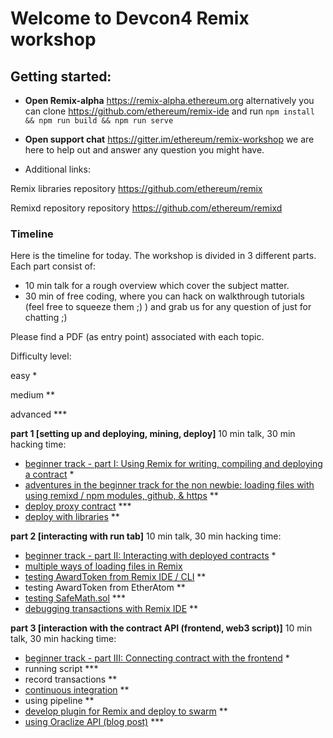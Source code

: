 # Welcome to Devcon4 Remix workshop

## Getting started:

 - **Open Remix-alpha**
https://remix-alpha.ethereum.org
alternatively you can clone https://github.com/ethereum/remix-ide and run `npm install && npm run build && npm run serve`

 - **Open support chat**
https://gitter.im/ethereum/remix-workshop
we are here to help out and answer any question you might have.

 - Additional links:
 
Remix libraries repository https://github.com/ethereum/remix

Remixd repository repository https://github.com/ethereum/remixd

### Timeline

Here is the timeline for today. The workshop is divided in 3 different parts. 
Each part consist of:
  - 10 min talk for a rough overview which cover the subject matter.
  - 30 min of free coding, where you can hack on walkthrough tutorials (feel free to squeeze them ;) ) and grab us for any question of just for chatting ;)

Please find a PDF (as entry point) associated with each topic.

Difficulty level:

easy *

medium ** 

advanced ***

**part 1 [setting up and deploying, mining, deploy]**
  10 min talk, 30 min hacking time:
- [beginner track - part I: Using Remix for writing, compiling and deploying a contract](https://github.com/ethereum/remix-workshops/blob/master/basicDeployment/part1) *
- [adventures in the beginner track for the non newbie: loading files with using remixd / npm modules, github, & https](https://github.com/ethereum/remix-workshops/tree/master/loading_via_npm_github_plugin) **
- [deploy proxy contract](https://github.com/ethereum/remix-workshops/tree/master/proxyContractAwardToken) *** 
- [deploy with libraries](https://github.com/ethereum/remix-workshops/tree/master/deployWithLibraries) **
  
**part 2 [interacting with run tab]**
  10 min talk, 30 min hacking time:
- [beginner track - part II: Interacting with deployed contracts](https://github.com/ethereum/remix-workshops/blob/master/basicDeployment/part2) *
- [multiple ways of loading files in Remix](https://github.com/ethereum/remix-workshops/tree/master/loading_via_npm_github_plugin)
- [testing AwardToken from Remix IDE / CLI](https://github.com/ethereum/remix-workshops/tree/master/unitTesting) **
- testing AwardToken from EtherAtom **
- [testing SafeMath.sol](https://github.com/ethereum/remix-workshops/tree/master/unitTesting/SafeMath) ***
- [debugging transactions with Remix IDE](https://github.com/ethereum/remix-workshops/tree/master/debuggingLiveTransactions) **
   
**part 3 [interaction with the contract API (frontend, web3 script)]**
  10 min talk, 30 min hacking time:
- [beginner track - part III: Connecting contract with the frontend](https://github.com/ethereum/remix-workshops/blob/master/basicDeployment/part3) *
- running script ***
- record transactions **
- [continuous integration](https://github.com/ethereum/remix-workshops/tree/master/continuousIntegration) **
- using pipeline **
- [develop plugin for Remix and deploy to swarm](https://github.com/ethereum/remix-workshops/tree/master/simplePlugin) **
- [using Oraclize API (blog post)](https://medium.com/coinmonks/using-apis-in-your-ethereum-smart-contract-with-oraclize-95656434292e) ***
   
